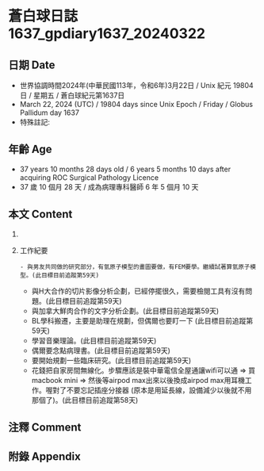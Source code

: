 [_metadata_:encoding]: - "utf-8"
[_metadata_:language]: - "zh-Hant-TW"
[_metadata_:fileformat]: - "markdown"
[_metadata_:MIME_type]: - "text/plain"
[_metadata_:markdown_version]: - "commonmark version 0.30"
[_metadata_:markdown_spec]: - "https://spec.commonmark.org/0.30/"

# 蒼白球日誌1637_gpdiary1637_20240322 #

## 日期 Date ##

* 世界協調時間2024年(中華民國113年，令和6年)3月22日 / Unix 紀元 19804 日 / 星期五 / 蒼白球紀元第1637日
* March 22, 2024 (UTC) / 19804 days since Unix Epoch / Friday / Globus Pallidum day 1637
* 特殊註記:

## 年齡 Age ##

* 37 years 10 months 28 days old / 6 years 5 months 10 days after acquiring ROC Surgical Pathology Licence
* 37 歲 10 個月 28 天 / 成為病理專科醫師 6 年 5 個月 10 天

## 本文 Content ##

1. 

    
2. 工作紀要

       - 與男友共同做的研究部分，有氫原子模型的畫圖要做，有FEM要學。繼續試著算氫原子模型。(此目標目前追蹤第59天)
   - 與H大合作的切片影像分析企劃，已經停擺很久，需要檢閱工具有沒有問題。(此目標目前追蹤第59天)
   - 與加拿大鮮肉合作的文字分析企劃。(此目標目前追蹤第59天)
   - BL學科搬遷，主要是助理在規劃，但偶爾也要盯一下 (此目標目前追蹤第59天)
   - 學習音樂理論。(此目標目前追蹤第59天)
   - 偶爾要念點病理書。(此目標目前追蹤第59天)
   - 要開始規劃一些臨床研究。(此目標目前追蹤第59天)
   - 花錢把自家房間無線化。步驟應該是裝中華電信全屋通讓wifi可以通 => 買macbook mini => 然後等airpod max出來以後換成airpod max用耳機工作。喔對了不要忘記插座分接器 (原本是用延長線，設備減少以後就不用那個了)。(此目標目前追蹤第58天)


## 注釋 Comment ##


## 附錄 Appendix ##


